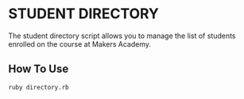 STUDENT DIRECTORY
=================

The student directory script allows you to manage the list of students enrolled on the course at Makers Academy.

How To Use
----------

```shell
ruby directory.rb
```